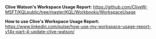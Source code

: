 <b>Clive Watson's Workspace Usage Report:</b>
<a href="https://github.com/CliveW-MSFT/KQLpublic/tree/master/KQL/Workbooks/WorkspaceUsage" target="_blank">https://github.com/CliveW-MSFT/KQLpublic/tree/master/KQL/Workbooks/WorkspaceUsage</a>

<b>How to use Clive's Workspace Usage Report:</b>
<a href="https://www.linkedin.com/pulse/how-use-my-workspace-usage-report-v14x-part-4-update-clive-watson/" target="_blank">https://www.linkedin.com/pulse/how-use-my-workspace-usage-report-v14x-part-4-update-clive-watson/</a>
